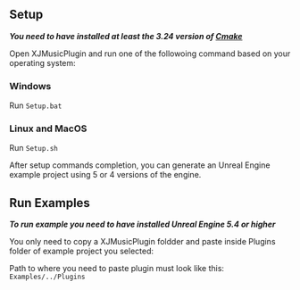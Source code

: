 Setup
----------------------

_**You need to have installed at least the 3.24 version of [Cmake](https://cmake.org/download/)**_

Open XJMusicPlugin and run one of the followoing command based on your operating system:

### Windows
Run ```Setup.bat```

### Linux and MacOS
Run ```Setup.sh```

After setup commands completion, you can generate an Unreal Engine example project using 5 or 4 versions of the engine.

Run Examples
----------------------
_**To run example you need to have installed Unreal Engine 5.4 or higher**_

You only need to copy a XJMusicPlugin foldder and paste inside Plugins folder of example project you selected:

Path to where you need to paste plugin must look like this:
```Examples/../Plugins```
